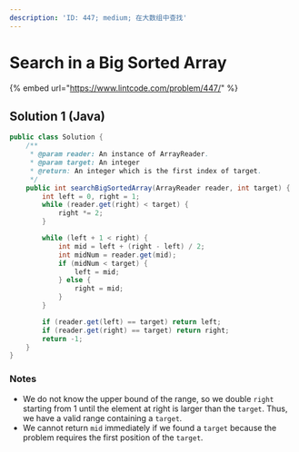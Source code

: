 ```yaml
---
description: 'ID: 447; medium; 在大数组中查找'
---
```


# Search in a Big Sorted Array

{% embed url="https://www.lintcode.com/problem/447/" %}

## Solution 1 \(Java\)

```java
public class Solution {
    /**
     * @param reader: An instance of ArrayReader.
     * @param target: An integer
     * @return: An integer which is the first index of target.
     */
    public int searchBigSortedArray(ArrayReader reader, int target) {
        int left = 0, right = 1;
        while (reader.get(right) < target) {
            right *= 2;
        }

        while (left + 1 < right) {
            int mid = left + (right - left) / 2;
            int midNum = reader.get(mid);
            if (midNum < target) {
                left = mid;
            } else {
                right = mid;
            }
        }

        if (reader.get(left) == target) return left;
        if (reader.get(right) == target) return right;
        return -1;
    }
}
```

### Notes

* We do not know the upper bound of the range, so we double `right` starting from 1 until the element at right is larger than the `target`. Thus, we have a valid range containing a `target`.
* We cannot return `mid` immediately if we found a `target` because the problem requires the first position of the `target`.

